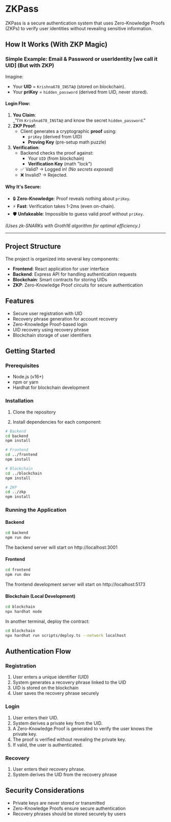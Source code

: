 # ZKPass

ZKPass is a secure authentication system that uses Zero-Knowledge Proofs (ZKPs) to verify user identities without revealing sensitive information.

## How It Works (With ZKP Magic)

### Simple Example: Email & Password or userIdentity [we call it UID] (But with ZKP)
Imagine:
- Your **UID** = `Krishna678_INSTA@` (stored on blockchain).
- Your **priKey** = `hidden_password` (derived from UID, never stored).

#### Login Flow:
1. **You Claim**:  
   _"I’m `Krishna678_INSTA@` and know the secret `hidden_password`."  
2. **ZKP Proof**:  
   - Client generates a cryptographic **proof** using:  
     - `priKey` (derived from UID)  
     - **Proving Key** (pre-setup math puzzle)  
3. **Verification**:  
   - Backend checks the proof against:  
     - Your `UID` (from blockchain)  
     - **Verification Key** (math "lock")  
   - ✅ Valid? → Logged in! *(No secrets exposed)*  
   - ❌ Invalid? → Rejected.  

#### Why It's Secure:
- 🔒 **Zero-Knowledge**: Proof reveals nothing about `priKey`.  
- ⚡ **Fast**: Verification takes 1-2ms (even on-chain).  
- 🛡️ **Unfakeable**: Impossible to guess valid proof without `priKey`.  

*(Uses zk-SNARKs with Groth16 algorithm for optimal efficiency.)*

---
## Project Structure

The project is organized into several key components:

- **Frontend**: React application for user interface
- **Backend**: Express API for handling authentication requests
- **Blockchain**: Smart contracts for storing UIDs
- **ZKP**: Zero-Knowledge Proof circuits for secure authentication

## Features

- Secure user registration with UID
- Recovery phrase generation for account recovery
- Zero-Knowledge Proof-based login
- UID recovery using recovery phrase
- Blockchain storage of user identifiers

## Getting Started

### Prerequisites

- Node.js (v16+)
- npm or yarn
- Hardhat for blockchain development

### Installation

1. Clone the repository 

2. Install dependencies for each component:

```bash
# Backend
cd backend
npm install

# Frontend
cd ../frontend
npm install

# Blockchain
cd ../blockchain
npm install

# ZKP
cd ../zkp
npm install
```

### Running the Application

#### Backend

```bash
cd backend
npm run dev
```

The backend server will start on http://localhost:3001

#### Frontend

```bash
cd frontend
npm run dev
```

The frontend development server will start on http://localhost:5173

#### Blockchain (Local Development)

```bash
cd blockchain
npx hardhat node
```

In another terminal, deploy the contract:

```bash
cd blockchain
npx hardhat run scripts/deploy.ts --network localhost
```

## Authentication Flow

### Registration

1. User enters a unique identifier (UID)
2. System generates a recovery phrase linked to the UID
3. UID is stored on the blockchain
4. User saves the recovery phrase securely

### Login

1. User enters their UID.
2. System derives a private key from the UID.
3. A Zero-Knowledge Proof is generated to verify the user knows the private key.
4. The proof is verified without revealing the private key.
5. If valid, the user is authenticated.

### Recovery

1. User enters their recovery phrase.
2. System derives the UID from the recovery phrase

## Security Considerations

- Private keys are never stored or transmitted
- Zero-Knowledge Proofs ensure secure authentication
- Recovery phrases should be stored securely by users
